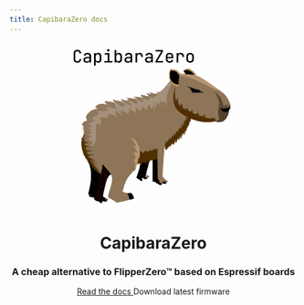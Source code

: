 ```yaml
---
title: CapibaraZero docs
---
```


<center>
    <img src="https://github.com/CapibaraZero/.github/blob/main/logo.png?raw=true" width="300" class="img_radius" />
    <h1>CapibaraZero</h1>
    <h3>A cheap alternative to FlipperZero™ based on Espressif boards</h3>
    <div class="grid-2">
        <a href="docs/intro/" class="button-1">
            Read the docs
        </a>
        <a class="button-1">
            Download latest firmware
        </a>
    </div>
</center>